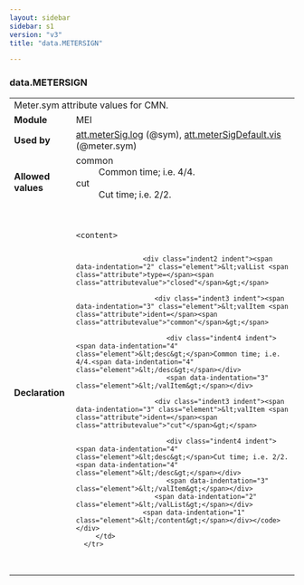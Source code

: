 ```yaml
---
layout: sidebar
sidebar: s1
version: "v3"
title: "data.METERSIGN"

---
```


<div class="macroSpec">
   <h3 id="data.METERSIGN">data.METERSIGN</h3>
   <table class="wovenodd">
      <tr>
         <td colspan="2" class="wovenodd-col2">Meter.sym attribute values for CMN.</td>
      </tr>
      <tr>
         <td class="wovenodd-col1"><strong>Module</strong></td>
         <td class="wovenodd-col2">MEI</td>
      </tr>
      <tr>
         <td class="wovenodd-col1"><strong>Used by</strong></td>
         <td class="wovenodd-col2">
            <div class="parent"><a class="link_odd_classSpec" href="{{ site.baseurl }}/{{ page.version }}/attribute-classes/att.meterSig.log.html">att.meterSig.log</a> (@sym), <a class="link_odd_classSpec" href="{{ site.baseurl }}/{{ page.version }}/attribute-classes/att.meterSigDefault.vis.html">att.meterSigDefault.vis</a> (@meter.sym)
            </div>
         </td>
      </tr>
      <tr>
         <td class="wovenodd-col1"><strong>Allowed values</strong></td>
         <td class="wovenodd-col2">
            <dl>
               <dt>common</dt>
               <dd>Common time; i.e. 4/4.</dd>
               <dt>cut</dt>
               <dd>Cut time; i.e. 2/2.</dd>
            </dl>
         </td>
      </tr>
      <tr>
         <td class="wovenodd-col1"><strong>Declaration</strong></td>
         <td class="wovenodd-col2">
            <div class="code" xml:space="preserve" data-lang="ODD"><code>
                  <div class="indent1 indent"><span data-indentation="1" class="element">&lt;content&gt;</span>
                     
                     <div class="indent2 indent"><span data-indentation="2" class="element">&lt;valList <span class="attribute">type=</span><span class="attributevalue">"closed"</span>&gt;</span>
                        
                        <div class="indent3 indent"><span data-indentation="3" class="element">&lt;valItem <span class="attribute">ident=</span><span class="attributevalue">"common"</span>&gt;</span>
                           
                           <div class="indent4 indent"><span data-indentation="4" class="element">&lt;desc&gt;</span>Common time; i.e. 4/4.<span data-indentation="4" class="element">&lt;/desc&gt;</span></div>
                           <span data-indentation="3" class="element">&lt;/valItem&gt;</span></div>
                        
                        <div class="indent3 indent"><span data-indentation="3" class="element">&lt;valItem <span class="attribute">ident=</span><span class="attributevalue">"cut"</span>&gt;</span>
                           
                           <div class="indent4 indent"><span data-indentation="4" class="element">&lt;desc&gt;</span>Cut time; i.e. 2/2.<span data-indentation="4" class="element">&lt;/desc&gt;</span></div>
                           <span data-indentation="3" class="element">&lt;/valItem&gt;</span></div>
                        <span data-indentation="2" class="element">&lt;/valList&gt;</span></div>
                     <span data-indentation="1" class="element">&lt;/content&gt;</span></div></code></div>
         </td>
      </tr>
   </table>
</div>
